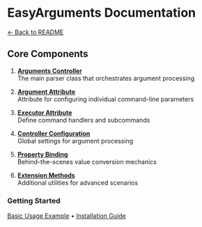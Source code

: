# EasyArguments Documentation

[← Back to README](../README.md)

## Core Components

1. **[Arguments Controller](01-ArgumentsController.md)**  
   The main parser class that orchestrates argument processing

2. **[Argument Attribute](02-ArgumentAttribute.md)**  
   Attribute for configuring individual command-line parameters

3. **[Executor Attribute](03-ExecutorAttribute.md)**  
   Define command handlers and subcommands

4. **[Controller Configuration](04-ArgumentsControllerAttribute.md)**  
   Global settings for argument processing

5. **[Property Binding](05-PropertyBinding.md)**  
   Behind-the-scenes value conversion mechanics

6. **[Extension Methods](06-Extensions.md)**  
   Additional utilities for advanced scenarios

### Getting Started
[Basic Usage Example](../README.md#basic-usage-example) • [Installation Guide](../README.md#installation)